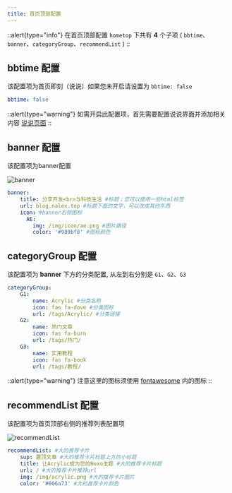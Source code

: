 ```yaml
---
title: 首页顶部配置
---
```


::alert{type="info"}
在首页顶部配置 `hometop` 下共有 **4** 个子项 ( `bbtime`、`banner`、`categoryGroup`、`recommendList` )
::

## bbtime 配置
该配置项为首页即刻（说说）如果您未开启请设置为 `bbtime: false`

```yaml [_config.acrylic.yml]
bbtime: false
```

::alert{type="warning"}
 如需开启此配置项，首先需要配置说说界面并添加相关内容 [说说页面](./page#说说页面)
::

## banner 配置
该配置项为banner配置

![banner](https://img01.anzhiy.cn/useruploads/15/2023/03/04/6402b7c1e2674.png)

```yaml [_config.acrylic.yml]
banner:
    title: 分享开发<br>与科技生活 #标题；您可以使用一些html标签
    url: blog.nalex.top #标题下面的文字，可以改成其他东西
    icon: #banner右侧图标
      AE:
        img: /img/icon/ae.png #图片路径
        color: '#989bf8' #图标颜色
```

## categoryGroup 配置
该配置项为 **banner** 下方的分类配置, 从左到右分别是 `G1`、`G2`、`G3` 

```yaml [_config.acrylic.yml]
categoryGroup:
    G1:
        name: Acrylic #分类名称
        icon: fas fa-dove #分类图标
        url: /tags/Acrylic/ #分类链接
    G2:
        name: 热门文章
        icon: fas fa-burn
        url: /tags/热门/
    G3:
        name: 实用教程
        icon: fas fa-book
        url: /tags/教程/ 
```

::alert{type="warning"}
注意这里的图标须使用 [fontawesome](https://fontawesome.com/) 内的图标
::

## recommendList 配置
该配置项为首页顶部右侧的推荐列表配置项

![recommendList](https://img01.anzhiy.cn/useruploads/15/2023/03/04/6402bb37d2f13.png)

```yaml [_config.acrylic.yml]
recommendList: #大的推荐卡片
    sup: 置顶文章 #大的推荐卡片标题上方的小标题
    title: 让Acrylic成为您的Hexo主题 #大的推荐卡片标题
    url: / #大的推荐卡片推荐url
    img: /img/acrylic.png #大的推荐卡片图片
    color: '#006a73' #大的推荐卡片颜色
```